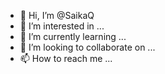 - 👋 Hi, I’m @SaikaQ
- 👀 I’m interested in ...
- 🌱 I’m currently learning ...
- 💞️ I’m looking to collaborate on ...
- 📫 How to reach me ...

<!---
SaikaQ/SaikaQ is a ✨ special ✨ repository because its `README.md` (this file) appears on your GitHub profile.
You can click the Preview link to take a look at your changes.
--->
